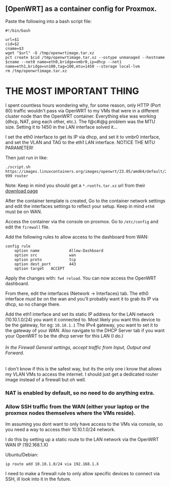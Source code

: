 ## [OpenWRT] as a container config for Proxmox.

Paste the following into a bash script file:
```
#!/bin/bash

url=$1
cid=$2
cname=$3
wget "$url" -O /tmp/openwrtimage.tar.xz
pct create $cid /tmp/openwrtimage.tar.xz --ostype unmanaged --hostname $cname --net0 name=eth0,bridge=vmbr0,ip=dhcp --net1 name=eth1,bridge=vn100,tag=100,mtu=1450 --storage local-lvm
rm /tmp/openwrtimage.tar.xz
```
# THE MOST IMPORTANT THING

I spent countless hours wondering why, for some reason, only HTTP (Port 80) traffic wouldn't pass via OpenWRT to my VMs that were in a different cluster node than the OpenWRT container. Everything else was working (dhcp, NAT, ping each other, etc.).
The f@c#i@g problem was the MTU size. Setting it to 1450 in the LAN interface solved it...

I set the eth0 interface to get its IP via dhcp, and set it to vmbr0 interface, and set the VLAN and TAG to the eth1 LAN interface. NOTICE THE MTU PARAMETER!

Then just run in like:
```
./script.sh https://images.linuxcontainers.org/images/openwrt/23.05/amd64/default/20241109_11:57/rootfs.tar.xz 999 router
```
Note: Keep in mind you should get a `*.rootfs.tar.xz` url from their [download page](https://images.linuxcontainers.org)

After the container template is created, Go to the container network settings and edit the interfaces settings to reflect your setup. Keep in mind `eth0` must be on WAN.

Access the container via the console on proxmox.
Go to `/etc/config` and edit the `firewall` file.

Add the following rules to allow access to the dashboard from WAN:

```
config rule
	option name             Allow-Dashboard
	option src              wan
	option proto            tcp
	option dest_port        443
	option target	ACCEPT
```

Apply the changes with: `fw4 reload`. You can now access the OpenWRT dashboard.

From there, edit the interfaces (Network -> Interfaces) tab. The eth0 interface *must be* on the wan and you'll probably want it to grab its IP via dhcp, so no change there.

Add the eth1 interface and set its static IP address for the LAN network (10.10.1.0/24) you want it connected to. Most likely you want this device to be the gateway, for eg: `10.10.1.1`
The IPv4 gateway, you want to set it to the gateway of your *WAN*.
Also navigate to the DHCP Server tab if you want your OpenWRT to be the dhcp server for this LAN (I do.)

###### In the Firewall General settings, accept traffic from Input, Output and Forward.
I don't know if this is the safest way, but its the only one i know that allows my VLAN VMs to access the internet. I should just get a dedicated router image instead of a firewall but oh well.

### NAT is enabled by default, so no need to do anything extra.

### Allow SSH traffic from the WAN (either your laptop or the proxmox nodes themselves where the VMs reside).

Im assuming you dont want to only have access to the VMs via console, so you need a way to access their 10.10.1.0/24 network.

I do this by setting up a static route to the LAN network via the OpenWRT WAN IP (192.168.1.X)

Ubuntu/Debian:
```
ip route add 10.10.1.0/24 via 192.168.1.X
```

I need to make a firewall rule to only allow specific devices to connect via SSH, ill look into it in the future.

